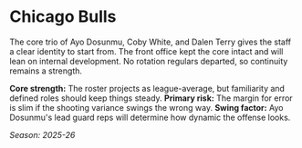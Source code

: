 # Chicago Bulls

The core trio of Ayo Dosunmu, Coby White, and Dalen Terry gives the staff a clear identity to start from.
The front office kept the core intact and will lean on internal development.
No rotation regulars departed, so continuity remains a strength.

**Core strength:** The roster projects as league-average, but familiarity and defined roles should keep things steady.
**Primary risk:** The margin for error is slim if the shooting variance swings the wrong way.
**Swing factor:** Ayo Dosunmu's lead guard reps will determine how dynamic the offense looks.

_Season: 2025-26_
